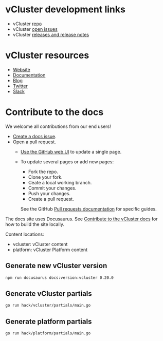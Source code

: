 # vCluster development links

- vCluster [repo](https://github.com/loft-sh/vcluster)
- vCluster [open issues](https://github.com/loft-sh/vcluster/issues)
- vCluster [releases and release notes](https://github.com/loft-sh/vcluster/releases)

# vCluster resources

- [Website](https://www.vcluster.com)
- [Documentation](https://www.vcluster.com/docs/)
- [Blog](https://loft.sh/blog)
- [Twitter](https://twitter.com/loft_sh)
- [Slack](https://slack.loft.sh/)


# Contribute to the docs

We welcome all contributions from our end users!

- [Create a docs issue](https://github.com/loft-sh/vcluster-docs/issues).
- Open a pull request.
  - [Use the GitHub web UI](https://docs.github.com/en/pull-requests/collaborating-with-pull-requests/proposing-changes-to-your-work-with-pull-requests/creating-a-pull-request?tool=webui) to update a single page.
  - To update several pages or add new pages:
     - Fork the repo.
     - Clone your fork.
     - Ceate a local working branch.
     - Commit your changes.
     - Push your changes.
     - Create a pull request.

     See the GitHub [Pull requests documentation](https://docs.github.com/en/pull-requests) for specific guides.


The docs site uses Docusaurus. See [Contribute to the vCluster docs](CONTRIBUTING.md) for how to build the site locally.

Content locations:

- vcluster: vCluster content
- platform: vCluster Platform content


## Generate new vCluster version

```bash
npm run docusaurus docs:version:vcluster 0.20.0
```

## Generate vCluster partials

```bash
go run hack/vcluster/partials/main.go
```

## Generate platform partials

```bash
go run hack/platform/partials/main.go
```
